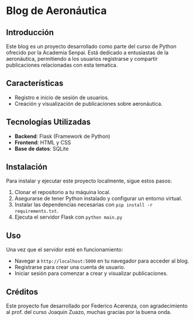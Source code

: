 # Blog de Aeronáutica

## Introducción
Este blog es un proyecto desarrollado como parte del curso de Python ofrecido por la Academia Senpai. Está dedicado a entusiastas de la aeronáutica, permitiendo a los usuarios registrarse y compartir publicaciones relacionadas con esta tematica.

## Características
- Registro e inicio de sesión de usuarios.
- Creación y visualización de publicaciones sobre aeronáutica.

## Tecnologías Utilizadas
- **Backend**: Flask (Framework de Python)
- **Frontend**: HTML y CSS
- **Base de datos**: SQLite

## Instalación
Para instalar y ejecutar este proyecto localmente, sigue estos pasos:

1. Clonar el repositorio a tu máquina local.
2. Asegurarse de tener Python instalado y configurar un entorno virtual.
3. Instalar las dependencias necesarias con `pip install -r requirements.txt`.
4. Ejecuta el servidor Flask con `python main.py`

## Uso
Una vez que el servidor esté en funcionamiento:
- Navegar a `http://localhost:5000` en tu navegador para acceder al blog.
- Registrarse para crear una cuenta de usuario.
- Iniciar sesión para comenzar a crear y visualizar publicaciones.

## Créditos
Este proyecto fue desarrollado por Federico Acerenza, con agradecimiento al prof. del curso Joaquin Zuazo, muchas gracias por la buena onda.

